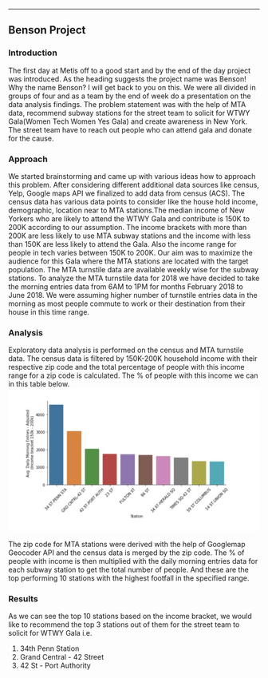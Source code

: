 ---
## Benson Project

### Introduction
The first day at Metis off to a good start and by the end of the day project was introduced. As the heading suggests the project name was Benson! Why the name Benson? I will get back to you on this. We were all divided in groups of four and as a team by the end of week do a presentation on the data analysis findings. The problem statement was with the help of MTA data, recommend subway stations for the street team to solicit for WTWY Gala(Women Tech Women Yes Gala) and create awareness in New York. The street team have to reach out people who can attend gala and donate for the cause.

### Approach
We started brainstorming and came up with various ideas how to approach this problem. After considering different additional data sources like census, Yelp, Google maps API we finalized to add data from census (ACS). The census data has various data points to consider like the house hold income, demographic, location near to MTA stations.The median income of New Yorkers who are likely to attend the WTWY Gala and contribute is 150K to 200K according to our assumption. The income brackets with more than 200K are less likely to use MTA subway stations and the income with less than 150K are less likely to attend the Gala. Also the income range for people in tech varies between 150K to 200K. Our aim was to maximize the audience for this Gala where the MTA stations are located with the target population.
The MTA turnstile data are available weekly wise for the subway stations. To analyze the MTA turnstile data for 2018 we have decided to take the morning entries data from 6AM to 1PM for months February 2018 to June 2018. We were assuming higher number of turnstile entries data in the morning as most people commute to work or their destination from their house in this time range.

### Analysis
Exploratory data analysis is performed on the census and MTA turnstile data. The census data is filtered by 150K-200K household income with their respective zip code and the total percentage of people with this income range for a zip code is calculated. The % of people with this income we can in this table below.
![income range](https://github.com/priyankapanda78/priyankapanda78.github.io/blob/draft/_posts/topStations.png)

The zip code for MTA stations were derived with the help of Googlemap Geocoder API and the census data is merged by the zip code. The % of people with income is then multiplied with the daily morning entries data for each subway station to get the total number of people. And these are the top performing 10 stations with the highest footfall in the specified range.


### Results
As we can see the top 10 stations based on the income bracket, we would like to recommend the top 3 stations out of them for the street team to solicit for WTWY Gala i.e.
1. 34th Penn Station
2. Grand Central - 42 Street
3. 42 St - Port Authority



